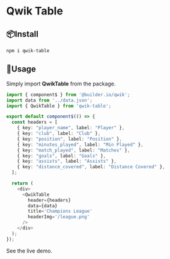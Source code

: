 # Qwik Table

## 📦Install
``npm i qwik-table``

## 🦄Usage
Simply import **QwikTable** from the package.

```ts
import { component$ } from '@builder.io/qwik';
import data from '../data.json';
import { QwikTable } from 'qwik-table';

export default component$(() => {
  const headers = [
    { key: "player_name", label: "Player" },
    { key: "club", label: "Club" },
    { key: "position", label: "Position" },
    { key: "minutes_played", label: "Min Played" },
    { key: "match_played", label: "Matches" },
    { key: "goals", label: "Goals" },
    { key: "assists", label: "Assists" },
    { key: "distance_covered", label: "Distance Covered" },
  ];

  return (
    <div>
      <QwikTable 
        header={headers} 
        data={data}
        title='Champions League'
        headerImg='/league.png'
      />
    </div>
  );
});
```

See the live demo.